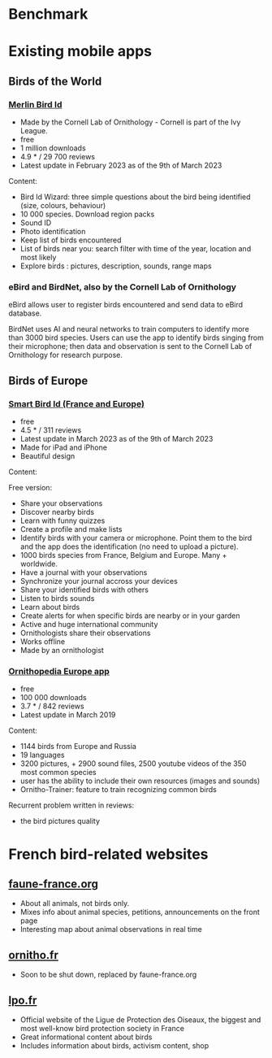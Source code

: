 # Benchmark

# Existing mobile apps

## Birds of the World 

### [Merlin Bird Id](https://merlin.allaboutbirds.org/)

- Made by the Cornell Lab of Ornithology - Cornell is part of the Ivy League.
- free 
- 1 million downloads
- 4.9 * / 29 700 reviews
- Latest update in February 2023 as of the 9th of March 2023

Content:

- Bird Id Wizard: three simple questions about the bird being identified (size, colours, behaviour)
- 10 000 species. Download region packs
- Sound ID
- Photo identification 
- Keep list of birds encountered
- List of birds near you: search filter with time of the year, location and most likely
- Explore birds : pictures, description, sounds, range maps

### eBird and BirdNet, also by the Cornell Lab of Ornithology

eBird allows user to register birds encountered and send data to eBird database.

BirdNet uses AI and neural networks to train computers to identify more than 3000 bird species. Users can use the app to identify birds singing from their microphone; then data and observation is sent to the Cornell Lab of Ornithology for research purpose.

## Birds of Europe 

### [Smart Bird Id (France and Europe)](https://apps.apple.com/fr/app/smart-bird-id-europe/id1437744799)

- free
- 4.5 * / 311 reviews
- Latest update in March 2023 as of the 9th of March 2023
- Made for iPad and iPhone
- Beautiful design

Content:

Free version: 

- Share your observations
- Discover nearby birds
- Learn with funny quizzes
- Create a profile and make lists
- Identify birds with your camera or microphone. Point them to the bird and the app does the identification (no need to upload a picture).
- 1000 birds species from France, Belgium and Europe. Many + worldwide.
- Have a journal with your observations
- Synchronize your journal accross your devices
- Share your identified birds with others
- Listen to birds sounds
- Learn about birds
- Create alerts for when specific birds are nearby or in your garden
- Active and huge international community
- Ornithologists share their observations
- Works offline
- Made by an ornithologist


### [Ornithopedia Europe app](https://play.google.com/store/apps/details?id=org.ornithopedia.Europe)

- free
- 100 000 downloads
- 3.7 * / 842 reviews
- Latest update in March 2019

Content:

- 1144 birds from Europe and Russia
- 19 languages
- 3200 pictures, + 2900 sound files, 2500 youtube videos of the 350 most common species
- user has the ability to include their own resources (images and sounds)
- Ornitho-Trainer: feature to train recognizing common birds

Recurrent problem written in reviews:

- the bird pictures quality

# French bird-related websites

## [faune-france.org](https://www.faune-france.org/)

- About all animals, not birds only.
- Mixes info about animal species, petitions, announcements on the front page
- Interesting map about animal observations in real time

## [ornitho.fr](http://www.ornitho.fr/)

- Soon to be shut down, replaced by faune-france.org

## [lpo.fr](https://www.lpo.fr)

- Official website of the Ligue de Protection des Oiseaux, the biggest and most well-know bird protection society in France
- Great informational content about birds
- Includes information about birds, activism content, shop


